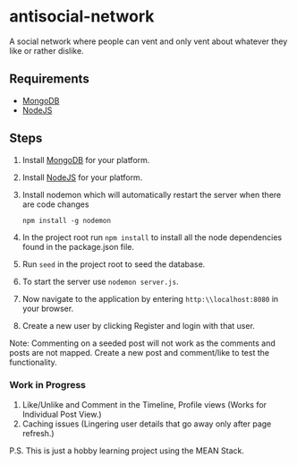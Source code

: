 # antisocial-network
A social network where people can vent and only vent about whatever they like or rather dislike.

## Requirements
* [MongoDB](https://docs.mongodb.org/v3.0/installation/)
* [NodeJS](https://nodejs.org/en/download/)

## Steps
1. Install [MongoDB](https://docs.mongodb.org/v3.0/installation/) for your platform.
2. Install [NodeJS](https://nodejs.org/en/download/) for your platform.
3. Install nodemon which will automatically restart the server when there are code changes

   `npm install -g nodemon`

4. In the project root run `npm install` to install all the node dependencies found in the package.json file.
5. Run `seed` in the project root to seed the database.
6. To start the server use `nodemon server.js`.
7. Now navigate to the application by entering `http:\\localhost:8080` in your browser.
8. Create a new user by clicking Register and login with that user.

Note: Commenting on a seeded post will not work as the comments and posts are not mapped. Create a new post and comment/like
to test the functionality. 

### Work in Progress
1. Like/Unlike and Comment in the Timeline, Profile views (Works for Individual Post View.)
2. Caching issues (Lingering user details that go away only after page refresh.)

P.S. This is just a hobby learning project using the MEAN Stack.
